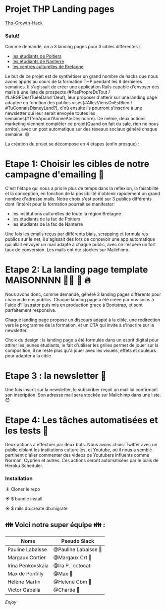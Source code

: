 # Projet THP Landing pages
 <a href="https://thp-growth-hack.herokuapp.com" target="_blank">Thp-Growth-Hack</a>

### Salut!

Comme demandé, on a 3 landing pages pour 3 cibles différentes : 
- <a href="https://thp-growth-hack.herokuapp.com" target="_blank">les étudiants de Poitiers</a>
- <a href="https://thp-growth-hack.herokuapp.com/hometwo/" target="_blank">les étudiants de Nanterre</a>
- <a href="https://thp-growth-hack.herokuapp.com/homethree/" target="_blank">les centres culturelles de Bretagne</a>

Le but de ce projet est de synthétiser un grand nombre de hacks que nous avons appris au cours de la formation THP pendant les 6 dernieres semaines. 
Il s'agissait de créer une application Rails capable d'envoyer des mails à une liste de prospects (#PasPropreDuTout / #LaRGPDestTuéeDansl'Oeuf), leur proposer d'atterir sur une landing page adaptée en fonction des publics visés(#AllezViensOnEstBien / #TuConnaisDisneyLand?), d'où ensuite ils pourront s'inscrire à une newsletter qui leur serait envoyée toutes les semaines(#T'enApourl'AnnéeÀteDésincrire). 
De même, deux actions marketing viennent compléter ce projet(Quand on fait du sale, rien ne nous arrête), avec un post automatique sur des réseaux sociaux généré chaque semaine. 😅

La création du projet se décompose en 4 étapes (enfin presque) :

# Etape 1: Choisir les cibles de notre campagne d'emailing 🎯

C'est l'étape qui nous a pris le plus de temps dans la reflexion, la faisabilité et la conception, en fonction de la possibilité d'obtenir rapidement un grand nombre d'adresse mails.
Notre choix s'est porté sur 3 publics différents dont l'intérêt pour la formation pourrait se manifester:
- les institutions culturelles de toute la région Bretagne
- les étudiants de la fac de Poitiers
- les étudiants de la fac de Nanterre

Une fois les emails reçus par différents biais, scrapping et formulaires publics sur le net, il s'agissait dès lors de concevoir une app automatique qui allait envoyer un mail adapté à chaque public, avec on l'espère un fort taux de conversion. Les mails ont été stockés sur Mailchimp.

# Etape 2: La landing page template MAISONNNN 👨‍💻  💪 🔥

Nous avons donc, comme demandé, généré 3 landing pages différents pour chacun de nos publics.
Chaque landing page a été créee par nos soins à l'aide d'Illustrator puis mis en production grace à Bootstrap, et sont parfaitement responsive.

Chaque landing page propose un discours adapté à la cible, une redirection vers le programme de la formation, et un CTA qui invite à s'inscrire sur la newsletter.

Choix du design : la landing page a été formulée dans un esprit digital pour attirer les jeunes étudiants, le fait d'utiliser les grilles permet de jouer sur la composition, il ne reste plus qu'à jouer avec les visuels, effets et couleurs pour adapter à la cible.

# Etape 3 : la newsletter 💌

Une fois inscrit sur la newsletter, le subscriber reçoit un mail lui confirmant son inscription. Son adresse mail sera stockée sur Mailchimp dans une liste. 😈

# Etape 4: Les tâches automatisées et les tests 🔁

Deux actions à effectuer par deux bots. Nous avons choisi Twitter avec un public ciblant les institutions culturelles, et Youtube, où il nous a semblé pertinent d'aller commenter des videos de Youtubers influents comme Norman, Cyprien et autres. Ces actions seront automatisées par le biais de Heroku Scheduler.


### Installation

☀️   Cloner le repo

☀️   $ bundle install

☀️   $ rails db:create db:migrate

## :family: Voici notre super équipe :family: :

Noms | Pseudo Slack
------------ | -------------
Pauline Labaisse | @Pauline Labaisse :baby_chick:
Margaux Cortier | @Margaux Crt :penguin:
Irina Penkovskaia | @Ira P. :octocat:
Max de Ponfilly | @Max :tiger:
Hélène Martin | @Helene Cbm :panda_face:
Victor Gabella | @Chartie :bear:

*Enjoy*
